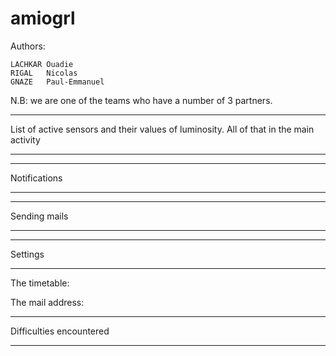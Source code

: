 # amiogrl

Authors:

	LACHKAR Ouadie
	RIGAL	Nicolas
	GNAZE 	Paul-Emmanuel

N.B: we are one of the teams who have a number of 3 partners.


*************************************************************************************

 List of active sensors and their values of luminosity. All of that in the main
 activity

*************************************************************************************


*************************************************************************************

 Notifications

*************************************************************************************






*************************************************************************************

 Sending mails

*************************************************************************************






*************************************************************************************

 Settings

*************************************************************************************

The timetable:



The mail address:



*************************************************************************************

 Difficulties encountered

*************************************************************************************







